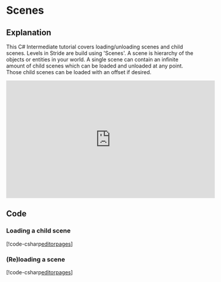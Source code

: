 # Scenes

## Explanation
This C# Intermediate tutorial covers loading/unloading scenes and child scenes. Levels in Stride are build using 'Scenes'. A scene is hierarchy of the objects or entities in your world. A single scene can contain an infinite amount of child scenes which can be loaded and unloaded at any point. Those child scenes can be loaded with an offset if desired.

<iframe width="560" height="315" src="https://www.youtube.com/embed/2N6NhijZuJk" frameborder="0" allow="accelerometer; autoplay; encrypted-media; gyroscope; picture-in-picture" allowfullscreen></iframe>


## Code
### Loading a child scene
[!code-csharp[editorpages](..\..\..\..\stride\samples\Tutorials\CSharpIntermediate\CSharpIntermediate\CSharpIntermediate.Game\06_Scenes\LoadChildScene.cs)]

### (Re)loading a scene

[!code-csharp[editorpages](..\..\..\..\stride\samples\Tutorials\CSharpIntermediate\CSharpIntermediate\CSharpIntermediate.Game\06_Scenes\LoadScene.cs)]
